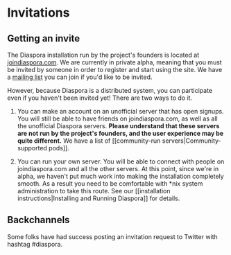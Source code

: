# Invitations

## Getting an invite

The Diaspora installation run by the project's founders is located at [joindiaspora.com](http://joindiaspora.com).
We are currently in private alpha, meaning that you must be invited by someone in order to 
register and start using the site. We have a [mailing list](http://joindiaspora.com) you can 
join if you'd like to be invited. 

However, because Diaspora is a distributed system, you can participate even if you haven't
been invited yet! There are two ways to do it.

1. You can make an account on an unofficial server that has open signups. You will still be able to 
have friends on joindiaspora.com, as well as all the unofficial Diaspora servers. **Please understand
that these servers are not run by the project's founders, and the user experience may be quite
different.** We have a list of [[community-run servers|Community-supported pods]].

2. You can run your own server. You will be able to connect with people on joindiaspora.com and
all the other servers. At this point, since we're in alpha, we haven't put much work into making
the installation completely smooth. As a result you need to be comfortable with *nix system 
administration to take this route. See our [[installation instructions|Installing and Running Diaspora]] 
for details.

## Backchannels

Some folks have had success posting an invitation request to Twitter with hashtag #diaspora.